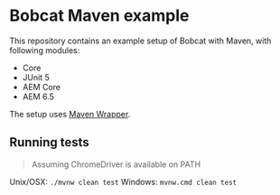 # Bobcat Maven example

This repository contains an example setup of Bobcat with Maven, with following modules:
- Core
- JUnit 5
- AEM Core
- AEM 6.5

The setup uses [Maven Wrapper](https://github.com/takari/maven-wrapper).

## Running tests
>Assuming ChromeDriver is available on PATH

Unix/OSX: `./mvnw clean test`
Windows: `mvnw.cmd clean test`

